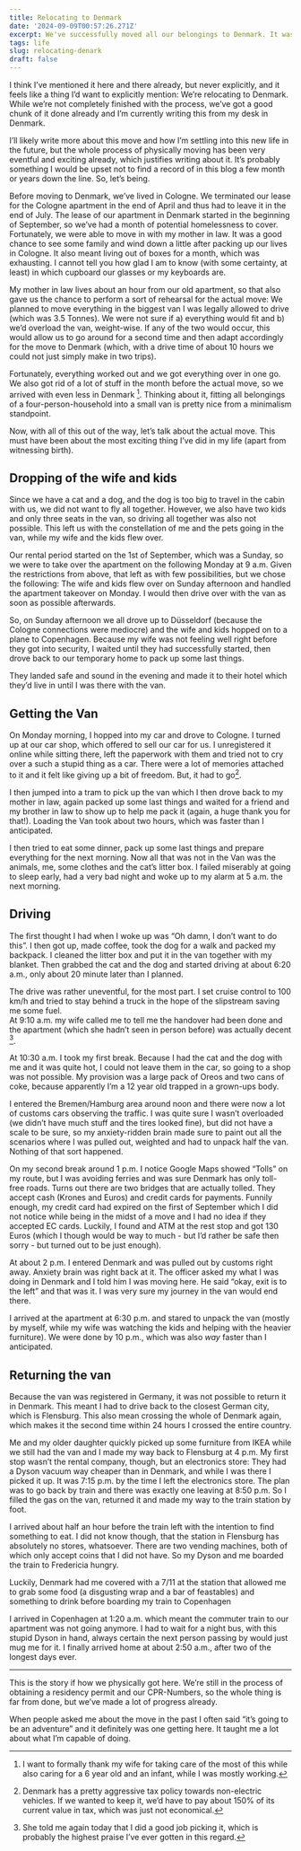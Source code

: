 ```yaml
---
title: Relocating to Denmark
date: '2024-09-09T00:57:26.271Z'
excerpt: We've successfully moved all our belongings to Denmark. It was very exhausting.
tags: life
slug: relocating-denark
draft: false
---
```


I think I’ve mentioned it here and there already, but never explicitly, and it feels like a thing I’d want to explicitly mention: We’re relocating to Denmark. While we’re not completely finished with the process, we’ve got a good chunk of it done already and I’m currently writing this from my desk in Denmark.

I’ll likely write more about this move and how I’m settling into this new life in the future, but the whole process of physically moving has been very eventful and exciting already, which justifies writing about it. It’s probably something I would be upset not to find a record of in this blog a few month or years down the line. So, let’s being.

Before moving to Denmark, we’ve lived in Cologne. We terminated our lease for the Cologne apartment in the end of April and thus had to leave it in the end of July. The lease of our apartment in Denmark started in the beginning of September, so we’ve had a month of potential homelessness to cover. Fortunately, we were able to move in with my mother in law. It was a good chance to see some family and wind down a little after packing up our lives in Cologne. It also meant living out of boxes for a month, which was exhausting. I cannot tell you how glad I am to know (with some certainty, at least) in which cupboard our glasses or my keyboards are.

My mother in law lives about an hour from our old apartment, so that also gave us the chance to perform a sort of rehearsal for the actual move: We planned to move everything in the biggest van I was legally allowed to drive  (which was 3.5 Tonnes). We were not sure if a) everything would fit and b) we’d overload the van, weight-wise. If any of the two would occur, this would allow us to go around for a second time and then adapt accordingly for the move to Denmark (which, with a drive time of about 10 hours we could not just simply make in two trips).

Fortunately, everything worked out and we got everything over in one go. We also got rid of a lot of stuff in the month before the actual move, so we arrived with even less in Denmark [^1]. Thinking about it, fitting all belongings of a four-person-household into a small van is pretty nice from a minimalism standpoint.

Now, with all of this out of the way, let’s talk about the actual move. This  must have been about the most exciting thing I’ve did in my life (apart from witnessing birth).

## Dropping of the wife and kids
Since we have a cat and a dog, and the dog is too big to travel in the cabin with us, we did not want to fly all together. However, we also have two kids and only three seats in the van, so driving all together was also not possible. This left us with the constellation of me and the pets going in the van, while my wife and the kids flew over. 

Our rental period started on the 1st of September, which was a Sunday, so we were to take over the apartment on the following Monday at 9 a.m. Given the restrictions from above, that left as with few possibilities, but we chose the following: The wife and kids flew over on Sunday afternoon and handled the apartment takeover on Monday. I would then drive over with the van as soon as possible afterwards.

So, on Sunday afternoon we all drove up to Düsseldorf (because the Cologne connections were mediocre) and the wife and kids hopped on to a plane to Copenhagen. Because my wife was not feeling well right before they got into security, I waited until they had successfully started, then drove back to our temporary home to pack up some last things.

They landed safe and sound in the evening and made it to their hotel which they’d live in until I was there with the van.

## Getting the Van
On Monday morning, I hopped into my car and drove to Cologne. I turned up at our car shop, which offered to sell our car for us. I unregistered it online while sitting there, left the paperwork with them and tried not to cry over a such a stupid thing as a car. There were a lot of memories attached to it and it felt like giving up a bit of freedom. But, it had to go[^2].

I then jumped into a tram to pick up the van which I then drove back to my mother in law, again packed up some last things and waited for a friend and my brother in law to show up to help me pack it (again, a huge thank you for that!). Loading the Van took about two hours, which was faster than I anticipated.

I then tried to eat some dinner, pack up some last things and prepare everything for the next morning. Now all that was not in the Van was the animals, me, some clothes and the cat’s litter box. I failed miserably at going to sleep early, had a very bad night and woke up to my alarm at 5 a.m. the next morning.

## Driving
The first thought I had when I woke up was “Oh damn, I don’t want to do this”. I then got up, made coffee, took the dog for a walk and packed my backpack. I cleaned the litter box and put it in the van together with my blanket. Then grabbed the cat and the dog and started driving at about 6:20 a.m., only about 20 minute later than I planned.

The drive was rather uneventful, for the most part. I set cruise control to 100 km/h and tried to stay behind a truck in the hope of the slipstream saving me some fuel.  
At 9:10 a.m. my wife called me to tell me the handover had been done and the apartment (which she hadn’t seen in person before) was actually decent [^3].

At 10:30 a.m. I took my first break. Because I had the cat and the dog with me and it was quite hot, I could not leave them in the car, so going to a shop was not possible. My provision was a large pack of Oreos and two cans of coke, because apparently I’m a 12 year old trapped in a grown-ups body.

I entered the Bremen/Hamburg area around noon and there were now a lot of customs cars observing the traffic. I was quite sure I wasn’t overloaded (we didn’t have much stuff and the tires looked fine), but did not have a scale to be sure, so my anxiety-ridden brain made sure to paint out all the scenarios where I was pulled out, weighted and had to unpack half the van. Nothing of that sort happened.

On my second break around 1 p.m. I notice Google Maps showed “Tolls” on my route, but I was avoiding ferries and was sure Denmark has only toll-free roads. Turns out there are two bridges that are actually tolled. They accept cash (Krones and Euros) and credit cards for payments. Funnily enough, my credit card had expired on the first of September which I did not notice while being in the midst of a move and I had no idea if they accepted EC cards. Luckily, I found and ATM at the rest stop and got 130 Euros (which I though would be way to much - but I’d rather be safe then sorry - but turned out to be just enough).

At about 2 p.m. I entered Denmark and was pulled out by customs right away. Anxiety brain was right back at it. The officer asked my what I was doing in Denmark and I told him I was moving here. He said “okay, exit is to the left” and that was it. I was very sure my journey in the van would end there.

I arrived at the apartment at 6:30 p.m. and stared to unpack the van (mostly by myself, while my wife was watching the kids and helping with the heavier furniture). We were done by 10 p.m., which was also _way_ faster than I anticipated.

## Returning the van
Because the van was registered in Germany, it was not possible to return it in Denmark. This meant I had to drive back to the closest German city, which is Flensburg. This also mean crossing the whole of Denmark again, which makes it the second time within 24 hours I crossed the entire country.

Me and my older daughter quickly picked up some furniture from IKEA while we still had the van and I made my way back to Flensburg at 4 p.m. My first stop wasn’t the rental company, though, but an electronics store: They had a Dyson vacuum way cheaper than in Denmark, and while I was there I picked it up. It was 7:15 p.m. by the time I left the electronics store. The plan was to go back by train and there was exactly one leaving at 8:50 p.m. So I filled the gas on the van, returned it and made my way to the train station by foot.  

I arrived about half an hour before the train left with the intention to find something to eat. I did not know though, that the station in Flensburg has absolutely no stores, whatsoever. There are two vending machines, both of which only accept coins that I did not have. So my Dyson and me boarded the train to Fredericia hungry. 

Luckily, Denmark had me covered with a 7/11 at the station that allowed me to grab some food (a disgusting wrap and a bar of feastables) and something to drink before boarding my train to Copenhagen

I arrived in Copenhagen at 1:20 a.m. which meant the commuter train to our apartment was not going anymore. I had to wait for a night bus, with this stupid Dyson in hand, always certain the next person passing by would just mug me for it. I finally arrived home at about 2:50 a.m., after two of the longest days ever.

-----

This is the story if how we physically got here. We’re still in the process of obtaining a residency permit and our CPR-Numbers, so the whole thing is far from done, but we’ve made a lot of progress already.

When people asked me about the move in the past I often said “it’s going to be an adventure” and it definitely was one getting here. It taught me a lot about what I’m capable of doing.

[^1]: I want to formally thank my wife for taking care of the most of this while also caring for a 6 year old and an infant, while I was mostly working. 

[^2]: Denmark has a pretty aggressive tax policy towards non-electric vehicles. If we wanted to keep it, we’d have to pay about 150% of its current value in tax, which was just not economical.

[^3]: She told me again today that I did a good job picking it, which is probably the highest praise I’ve ever gotten in this regard.
